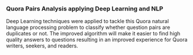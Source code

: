 ### Quora Pairs Analysis applying Deep Learning and NLP

Deep Learning techniques were applied to tackle this Quora natural language processing problem to classify whether question pairs are duplicates or not. The improved algorithm will make it easier to find high quality answers to questions resulting in an improved experience for Quora writers, seekers, and readers.
